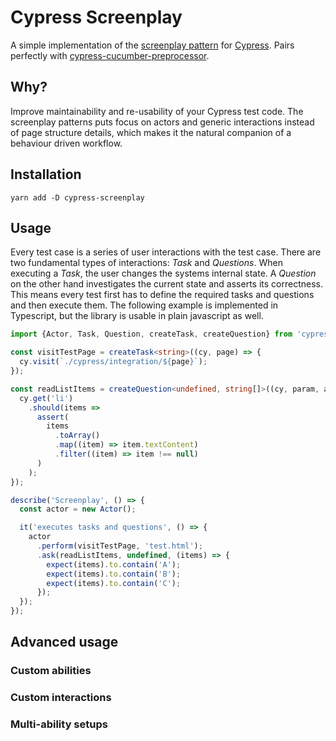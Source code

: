 # Cypress Screenplay

A simple implementation of the [screenplay pattern] for [Cypress][cypress]. Pairs perfectly with [cypress-cucumber-preprocessor].

[cypress-cucumber-preprocessor]: https://github.com/TheBrainFamily/cypress-cucumber-preprocessor
[screenplay pattern]: https://www.infoq.com/articles/Beyond-Page-Objects-Test-Automation-Serenity-Screenplay/
[cypress]: https://cypress.io

## Why?

Improve maintainability and re-usability of your Cypress test code. The screenplay patterns puts focus on actors and
generic interactions instead of page structure details, which makes it the natural companion of a behaviour driven
workflow.

## Installation

```shell script
yarn add -D cypress-screenplay
```

## Usage

Every test case is a series of user interactions with the test case. There are two fundamental types of interactions:
_Task_ and _Questions_. When executing a _Task_, the user changes the systems internal state. A _Question_ on the other
hand investigates the current state and asserts its correctness. This means every test first has to define the required
tasks and questions and then execute them.
The following example is implemented in Typescript, but the library is usable in plain javascript as well.

```typescript
import {Actor, Task, Question, createTask, createQuestion} from 'cypress-screenplay';

const visitTestPage = createTask<string>((cy, page) => {
  cy.visit(`./cypress/integration/${page}`);
});

const readListItems = createQuestion<undefined, string[]>((cy, param, assert) => {
  cy.get('li')
    .should(items =>
      assert(
        items
          .toArray()
          .map((item) => item.textContent)
          .filter((item) => item !== null)
      )
    );
});

describe('Screenplay', () => {
  const actor = new Actor();

  it('executes tasks and questions', () => {
    actor
      .perform(visitTestPage, 'test.html');
      .ask(readListItems, undefined, (items) => {
        expect(items).to.contain('A');
        expect(items).to.contain('B');
        expect(items).to.contain('C');
      });
  });
});
```

## Advanced usage

### Custom abilities

### Custom interactions

### Multi-ability setups
